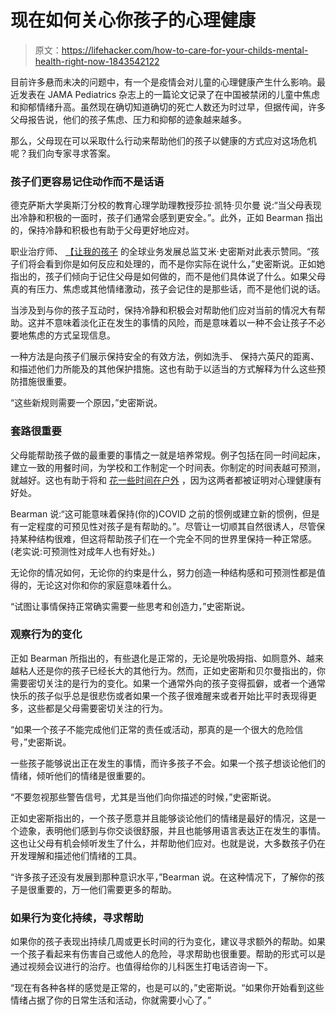 # 现在如何关心你孩子的心理健康

> 原文：<https://lifehacker.com/how-to-care-for-your-childs-mental-health-right-now-1843542122>

目前许多悬而未决的问题中，有一个是疫情会对儿童的心理健康产生什么影响。最近发表在 JAMA Pediatrics 杂志上的一篇论文记录了在中国被禁闭的儿童中焦虑和抑郁情绪升高。虽然现在确切知道确切的死亡人数还为时过早，但据传闻，许多父母报告说，他们的孩子焦虑、压力和抑郁的迹象越来越多。



那么，父母现在可以采取什么行动来帮助他们的孩子以健康的方式应对这场危机呢？我们向专家寻求答案。

### 孩子们更容易记住动作而不是话语

德克萨斯大学奥斯汀分校的教育心理学助理教授莎拉·凯特·贝尔曼 说:“当父母表现出冷静和积极的一面时，孩子们通常会感到更安全。”。此外，正如 Bearman 指出的，保持冷静和积极也有助于父母更好地应对。

职业治疗师、 [【让我的孩子](https://enablemychild.com/) 的全球业务发展总监艾米·史密斯对此表示赞同。“孩子们将会看到你是如何反应和处理的，而不是你实际在说什么，”史密斯说。正如她指出的，孩子们倾向于记住父母是如何做的，而不是他们具体说了什么。如果父母真的有压力、焦虑或其他情绪激动，孩子会记住的是那些话，而不是他们说的话。

当涉及到与你的孩子互动时，保持冷静和积极会对帮助他们应对当前的情况大有帮助。这并不意味着淡化正在发生的事情的风险，而是意味着以一种不会让孩子不必要地焦虑的方式呈现信息。

一种方法是向孩子们展示保持安全的有效方法，例如洗手、 保持六英尺的距离、和描述他们力所能及的其他保护措施。这也有助于以适当的方式解释为什么这些预防措施很重要。

“这些新规则需要一个原因，”史密斯说。

### 套路很重要

父母能帮助孩子做的最重要的事情之一就是培养常规。例子包括在同一时间起床，建立一致的用餐时间，为学校和工作制定一个时间表。你制定的时间表越可预测，就越好。这也有助于将和 [花一些时间在户外](https://www.pri.org/stories/2020-04-08/connecting-nature-time-covid-19) ，因为这两者都被证明对心理健康有好处。

Bearman 说:“这可能意味着保持(你的)COVID 之前的惯例或建立新的惯例，但是有一定程度的可预见性对孩子是有帮助的。”。尽管让一切顺其自然很诱人，尽管保持某种结构很难，但这将帮助孩子们在一个完全不同的世界里保持一种正常感。(老实说:可预测性对成年人也有好处。)

无论你的情况如何，无论你的约束是什么，努力创造一种结构感和可预测性都是值得的，无论这对你和你的家庭意味着什么。

“试图让事情保持正常确实需要一些思考和创造力，”史密斯说。

### 观察行为的变化

正如 Bearman 所指出的，有些退化是正常的，无论是吮吸拇指、如厕意外、越来越粘人还是你的孩子已经长大的其他行为。然而，正如史密斯和贝尔曼指出的，你需要密切关注的是行为的变化。如果一个通常外向的孩子变得孤僻，或者一个通常快乐的孩子似乎总是很悲伤或者如果一个孩子很难醒来或者开始比平时表现得更多，这些都是父母需要密切关注的行为。

“如果一个孩子不能完成他们正常的责任或活动，那真的是一个很大的危险信号，”史密斯说。

一些孩子能够说出正在发生的事情，而许多孩子不会。如果一个孩子想谈论他们的情绪，倾听他们的情绪是很重要的。

“不要忽视那些警告信号，尤其是当他们向你描述的时候，”史密斯说。

正如史密斯指出的，一个孩子愿意并且能够谈论他们的情绪是最好的情况，这是一个迹象，表明他们感到与你交谈很舒服，并且也能够用语言表达正在发生的事情。这也让父母有机会倾听发生了什么，并帮助他们应对。也就是说，大多数孩子仍在开发理解和描述他们情绪的工具。

“许多孩子还没有发展到那种意识水平，”Bearman 说。在这种情况下，了解你的孩子是很重要的，万一他们需要更多的帮助。

### 如果行为变化持续，寻求帮助

如果你的孩子表现出持续几周或更长时间的行为变化，建议寻求额外的帮助。如果一个孩子看起来有伤害自己或他人的危险，寻求帮助也很重要。帮助的形式可以是通过视频会议进行的治疗。也值得给你的儿科医生打电话咨询一下。

“现在有各种各样的感觉是正常的，也是可以的，”史密斯说。“如果你开始看到这些情绪占据了你的日常生活和活动，你就需要小心了。”